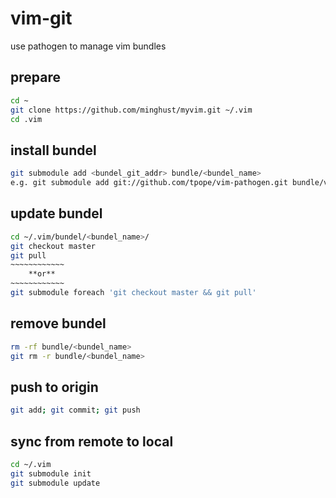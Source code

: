 # vim-git
use pathogen to manage vim bundles

## prepare
```bash
cd ~
git clone https://github.com/minghust/myvim.git ~/.vim
cd .vim
```
    
## install bundel
```bash
git submodule add <bundel_git_addr> bundle/<bundel_name>
e.g. git submodule add git://github.com/tpope/vim-pathogen.git bundle/vim-pathogen
```

## update bundel
```bash
cd ~/.vim/bundel/<bundel_name>/
git checkout master
git pull
~~~~~~~~~~~~
    **or**    
~~~~~~~~~~~~
git submodule foreach 'git checkout master && git pull'
```

## remove bundel
```bash
rm -rf bundle/<bundel_name>
git rm -r bundle/<bundel_name>
```

## push to origin
```bash
git add; git commit; git push
```

## sync from remote to local
```bash
cd ~/.vim
git submodule init
git submodule update
```
